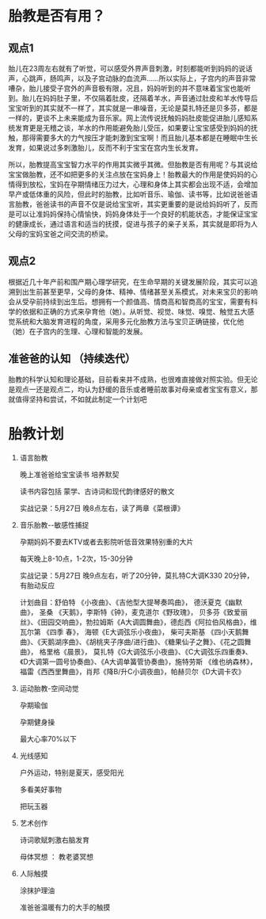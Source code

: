 # 胎教是否有用？

## 观点1

胎儿在23周左右就有了听觉，可以感受外界声音刺激，时刻都能听到妈妈的说话声，心跳声，肠鸣声，以及子宫动脉的血流声……所以实际上，子宫内的声音非常嘈杂，胎儿接受子宫外的声音极有限，况且，妈妈听到的并不意味着宝宝也能听到。胎儿在妈妈肚子里，不仅隔着肚皮，还隔着羊水，声音通过肚皮和羊水传导后宝宝听到的其实就不一样了，其实就是一串噪音，无论是莫扎特还是贝多芬，都是一样的，更谈不上未来能成为音乐家。网上流传说抚触妈妈肚皮能促进胎儿感知系统发育更是无稽之谈，羊水的作用能避免胎儿受压，如果要让宝宝感受到妈妈的抚触，那得需要多大的力气按压才能刺激到宝宝啊！而且胎儿基本都是在睡眠中生长发育，如果说过多刺激胎儿，反而不利于宝宝在宫内生长发育。

所以，胎教提高宝宝智力水平的作用其实微乎其微。但胎教是否有用呢？与其说给宝宝做胎教，还不如把更多的关注点放在宝妈身上！胎教最大的作用是使妈妈的心情得到放松，宝妈在孕期情绪压力过大，心理和身体上其实都会出现不适，会增加早产或低体重的风险，但此时的胎教，比如听音乐、瑜伽、读书等，比如说爸爸语言胎教，爸爸读书的声音不仅是说给宝宝听，其实更重要的是说给妈妈听了，反而是可以让准妈妈保持心情愉快，妈妈身体处于一个良好的机能状态，才能保证宝宝的健康成长，通过语言和适当的抚摸，促进与孩子的亲子关系，其实就是即将为人父母的宝妈宝爸之间交流的桥梁。

## 观点2

根据近几十年产前和围产期心理学研究，在生命早期的关键发展阶段，其实可以追溯到出生前甚至更早，父母的身体、精神、情绪甚至关系模式，对未来宝贝的影响会从受孕前持续到出生后。想拥有一个颜值高、情商高和智商高的宝宝，需要有科学的依据和正确的方式来孕育他（她）。从听觉、视觉、味觉、嗅觉、触觉五大感觉系统和大脑发育进程的角度，采用多元化胎教方法与宝贝正确链接，优化他（她）在子宫内的生理、心理和智能的发展。

## 准爸爸的认知 （持续迭代）

胎教的科学认知和理论基础，目前看来并不成熟，也很难直接做对照实验。但无论是观点一还是观点二，均认为舒缓的音乐或者睡前故事对母亲或者宝宝有意义，那就值得坚持和尝试，不如就此制定一个计划吧

# 胎教计划

1. 语言胎教
   
    晚上准爸爸给宝宝读书  培养默契
   
   读书内容包括  蒙学、古诗词和现代韵律感好的散文
   
   实战记录：5月27日 晚8点左右，读了两章《菜根谭》

2. 音乐胎教--敏感性捕捉
   
   孕期妈妈不要去KTV或者去影院听低音效果特别重的大片
   
   每天晚上8-10点，1-2次，15-30分钟  
   
   实战记录：5月27日 晚9点左右，听了20分钟，莫扎特C大调K330 20分钟，有胎动反应
   
   计划曲目：舒伯特 《小夜曲》、《吉他型大提琴奏鸣曲》， 德沃夏克《幽默曲》， 圣桑 《天鹅》，李斯特《钟》，麦克道尔《野玫瑰》， 贝多芬《致爱丽丝》、《田园交响曲》，勃拉姆斯《A大调圆舞曲》，德彪西《阿拉伯风格曲》，维瓦尔第 《四季 春》， 海顿《E大调弦乐小夜曲》， 柴可夫斯基 《四小天鹅舞曲》、《天鹅湖序曲》、《胡桃夹子序曲/进行曲》、《糖果仙子之舞》、《花之圆舞曲》， 格里格《晨景》， 莫扎特《G大调弦乐小夜曲》、《C大调弦乐四重奏》、《D大调第一圆号协奏曲》、《A大调单簧管协奏曲》，施特劳斯 《维也纳森林》，福雷《西西里舞曲》，肖邦《降B/升C小调夜曲》，帕赫贝尔《D大调卡农》

3. 运动胎教-空间动觉
   
   孕期瑜伽
   
   孕期健身操
   
   最大心率70%以下

4. 光线感知
   
   户外运动，特别是夏天，感受阳光  
   
   多看美好事物
   
   把玩玉器

5. 艺术创作
   
   诗词歌赋刺激右脑发育
   
   母体冥想 ： 教老婆冥想

6. 人际触摸
   
   涂抹护理油
   
   准爸爸温暖有力的大手的触摸
   
   
